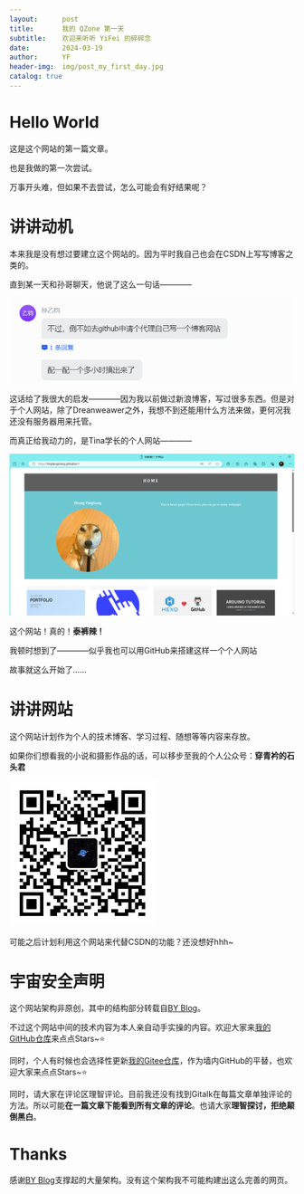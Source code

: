 ```yaml
---
layout:      post
title:       我的 QZone 第一天
subtitle:    欢迎来听听 YiFei 的碎碎念
date:        2024-03-19
author:      YF
header-img:  img/post_my_first_day.jpg
catalog: true
---
```


# Hello World

这是这个网站的第一篇文章。 

也是我做的第一次尝试。 

万事开头难，但如果不去尝试，怎么可能会有好结果呢？

# 讲讲动机

本来我是没有想过要建立这个网站的。因为平时我自己也会在CSDN上写写博客之类的。 

直到某一天和孙哥聊天，他说了这么一句话———— 

![](https://raw.githubusercontent.com/YiFei632/YiFei632.github.io/master/img/post_hello_world_sun.png) 

这话给了我很大的启发————因为我以前做过新浪博客，写过很多东西。但是对于个人网站，除了Dreanweawer之外，我想不到还能用什么方法来做，更何况我还没有服务器用来托管。 

而真正给我动力的，是Tina学长的个人网站———— 

![](https://raw.githubusercontent.com/YiFei632/YiFei632.github.io/master/img/post_hello_world_tina.png) 

这个网站！真的！**泰裤辣！** 

我顿时想到了————似乎我也可以用GitHub来搭建这样一个个人网站 

故事就这么开始了…… 

# 讲讲网站

这个网站计划作为个人的技术博客、学习过程、随想等等内容来存放。 

如果你们想看我的小说和摄影作品的话，可以移步至我的个人公众号：**穿青衿的石头君** 

![](https://raw.githubusercontent.com/YiFei632/YiFei632.github.io/master/img/post_hello_world_qr.jpg) 

可能之后计划利用这个网站来代替CSDN的功能？还没想好hhh~ 

# 宇宙安全声明

这个网站架构非原创，其中的结构部分转载自[BY Blog](https://qiubaiying.github.io/ "柏萤的个人博客")。 

不过这个网站中间的技术内容为本人亲自动手实操的内容。欢迎大家来[我的GitHub仓库](https://github.com/YiFei632 "求求Stars🥺")来点点Stars~⭐ 

同时，个人有时候也会选择性更新[我的Gitee仓库](https://gitee.com/walker_632 "也求求Stars🥺")，作为墙内GitHub的平替，也欢迎大家来点点Stars~⭐

同时，请大家在评论区理智评论。目前我还没有找到Gitalk在每篇文章单独评论的方法。所以可能**在一篇文章下能看到所有文章的评论**。也请大家**理智探讨，拒绝颠倒黑白**。

# Thanks

感谢[BY Blog](https://qiubaiying.github.io/)支撑起的大量架构。没有这个架构我不可能构建出这么完善的网页。 